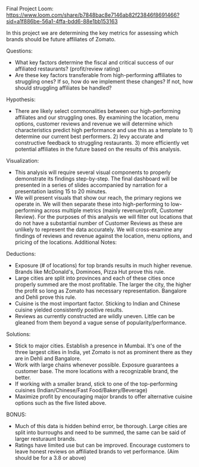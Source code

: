 Final Project Loom: https://www.loom.com/share/b7848bac8e7146ab82f23846f8691466?sid=a1f886be-56a1-4ffa-bdd6-88e1bb153163

In this project we are determining the key metrics for assessing which brands should be future affiliates of Zomato.

Questions:
-	What key factors determine the fiscal and critical success of our affiliated restaurants? (profit/review rating)
-	Are these key factors transferable from high-performing affiliates to struggling ones? If so, how do we implement these changes? If not, how should struggling affiliates be handled?

Hypothesis:
-	There are likely select commonalities between our high-performing affiliates and our struggling ones. By examining the location, menu options, customer reviews and revenue we will determine which characteristics predict high performance and use this as a template to 1) determine our current best performers. 2) levy accurate and constructive feedback to struggling restaurants. 3) more efficiently vet potential affiliates in the future based on the results of this analysis.  

Visualization: 
-	This analysis will require several visual components to properly demonstrate its findings step-by-step. The final dashboard will be presented in a series of slides accompanied by narration for a presentation lasting 15 to 20 minutes. 
-	We will present visuals that show our reach, the primary regions we operate in. We will then separate these into high-performing to low-performing across multiple metrics (mainly revenue/profit, Customer Review). For the purposes of this analysis we will filter out locations that do not have a substantial number of Customer Reviews as these are unlikely to represent the data accurately. We will cross-examine any findings of reviews and revenue against the location, menu options, and pricing of the locations.
Additional Notes:
 

Deductions:
-	Exposure (# of locations) for top brands results in much higher revenue. Brands like McDonald's, Dominoes, Pizza Hut prove this rule.
-	Large cities are split into provinces and each of these cities once properly summed are the most profitable. The larger the city, the higher the profit so long as Zomato has necessary representation. Bangalore and Dehli prove this rule. 
- Cuisine is the most important factor. Sticking to Indian and Chinese cuisine yielded consistently positive results.
-	Reviews as currently constructed are wildly uneven. Little can be gleaned from them beyond a vague sense of popularity/performance.


Solutions:
-	Stick to major cities. Establish a presence in Mumbai. It's one of the three largest cities in India, yet Zomato is not as prominent there as they are in Dehli and Bangalore.
-	Work with large chains whenever possible. Exposure guarantees a customer base. The more locations with a recognizable brand, the better.
-	If working with a smaller brand, stick to one of the top-performing cuisines (Indian/Chinese/Fast Food/Bakery/Beverage)
-	Maximize profit by encouraging major brands to offer alternative cuisine options such as the five listed above.

BONUS:
-	Much of this data is hidden behind error, be thorough. Large cities are split into burroughs and need to be summed, the same can be said of larger resturaunt brands.
-	Ratings have limited use but can be improved. Encourage customers to leave honest reviews on affiliated brands to vet performance. (Aim should be for a 3.8 or above)




